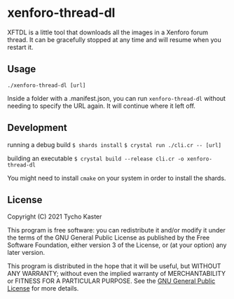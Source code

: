 # xenforo-thread-dl

XFTDL is a little tool that downloads all the images in a Xenforo forum thread. It can be gracefully stopped at any time and will resume when you restart it.

## Usage

`./xenforo-thread-dl [url]`

Inside a folder with a .manifest.json, you can run `xenforo-thread-dl` without needing to specify the URL again. It will continue where it left off.

## Development

running a debug build
`$ shards install`
`$ crystal run ./cli.cr -- [url]`

building an executable
`$ crystal build --release cli.cr -o xenforo-thread-dl`

You might need to install `cmake` on your system in order to install the shards.

## License

Copyright (C) 2021 Tycho Kaster

This program is free software: you can redistribute it and/or modify
it under the terms of the GNU General Public License as published by
the Free Software Foundation, either version 3 of the License, or
(at your option) any later version.

This program is distributed in the hope that it will be useful,
but WITHOUT ANY WARRANTY; without even the implied warranty of
MERCHANTABILITY or FITNESS FOR A PARTICULAR PURPOSE. See the
[GNU General Public License](COPYING) for more details.
